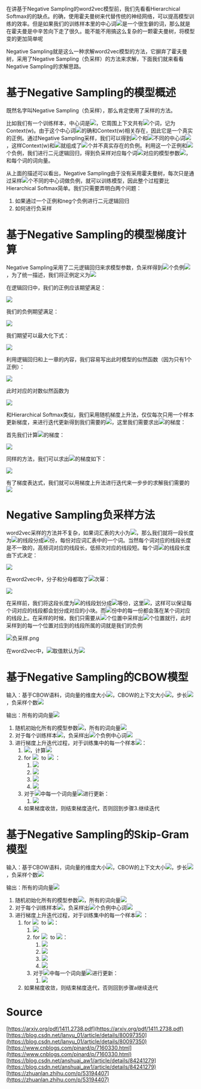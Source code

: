 
在讲基于Negative Sampling的word2vec模型前，我们先看看Hierarchical Softmax的的缺点。的确，使用霍夫曼树来代替传统的神经网络，可以提高模型训练的效率。但是如果我们的训练样本里的中心词![](./img/f1290186a5d0b1ceab27f4e77c0c5d68.svg)是一个很生僻的词，那么就是在霍夫曼是中辛苦向下走了很久。能不能不用搞这么复杂的一颗霍夫曼树，将模型变的更加简单呢

Negative Sampling就是这么一种求解word2vec模型的方法，它摒弃了霍夫曼树，采用了Negative Sampling（负采样）的方法来求解，下面我们就来看看Negative Sampling的求解思路。

<a name="ZdoWY"></a>
# 基于Negative Sampling的模型概述

既然名字叫Negative Sampling（负采样），那么肯定使用了采样的方法。

比如我们有一个训练样本，中心词是![](./img/f1290186a5d0b1ceab27f4e77c0c5d68.svg)，它周围上下文共有![](./img/073169ca5cb4d45b1d0e56246c004216.svg)个词，记为Context(w)。由于这个中心词![](./img/f1290186a5d0b1ceab27f4e77c0c5d68.svg)的确和Context(w)相关存在，因此它是一个真实的正例。通过Negative Sampling采样，我们可以得到![](./img/7b8b965ad4bca0e41ab51de7b31363a1.svg)个和![](./img/f1290186a5d0b1ceab27f4e77c0c5d68.svg)不同的中心词![](./img/027bd626ae33c9c03dd6690f347dabcb.svg)，这样Context(w)和![](./img/aa38f107289d4d73d516190581397349.svg)就组成了![](./img/7b8b965ad4bca0e41ab51de7b31363a1.svg)个并不真实存在的负例。利用这一个正例和![](./img/7b8b965ad4bca0e41ab51de7b31363a1.svg)个负例，我们进行二元逻辑回归，得到负采样对应每个词![](./img/aa38f107289d4d73d516190581397349.svg)对应的模型参数![](./img/9fe4f6a929e86b5c5a7d19d4a18fc304.svg)，和每个词的词向量。

从上面的描述可以看出，Negative Sampling由于没有采用霍夫曼树，每次只是通过采样![](./img/7b8b965ad4bca0e41ab51de7b31363a1.svg)个不同的中心词做负例，就可以训练模型，因此整个过程要比Hierarchical Softmax简单。我们只需要弄明白两个问题：

1. 如果通过一个正例和neg个负例进行二元逻辑回归
2. 如何进行负采样
<a name="muJwu"></a>
# 基于Negative Sampling的模型梯度计算

Negative Sampling采用了二元逻辑回归来求模型参数，负采样得到![](./img/7b8b965ad4bca0e41ab51de7b31363a1.svg)个负例![](./img/f6874796f28c8f2757d58b2eb3371b9c.svg)，为了统一描述，我们将正例定义为![](./img/ac1052c8c41fa0e8d67714e0723a068b.svg)

在逻辑回归中，我们的正例应该期望满足：

![](./img/38b692e0d2e730308ba333f86d2aa192.svg)

我们的负例期望满足：

![](./img/efbdf8fc3bcf700b66324cce793c191f.svg)

我们期望可以最大化下式：

![](./img/455268d2cc497fa82509edd9df2359f3.svg)

利用逻辑回归和上一章的内容，我们容易写出此时模型的似然函数（因为只有1个正例）：

![](./img/5c30a1c62860f7ffb3c14f9e171e7b2d.svg)

此时对应的对数似然函数为

![](./img/e7aad8abe8de5259e3e9c0b459805a36.svg)

和Hierarchical Softmax类似，我们采用随机梯度上升法，仅仅每次只用一个样本更新梯度，来进行迭代更新得到我们需要的![](./img/237cd38f3ce17afef45db91d0dac43a7.svg)，这里我们需要求出![](./img/237cd38f3ce17afef45db91d0dac43a7.svg)的梯度：

首先我们计算![](./img/e75d2d175b8e12362d9ae9cc638b4542.svg)的梯度：

![](./img/49e0582576f2ab724e5534006d9b29a4.svg)

同样的方法，我们可以求出![](./img/22282ea4c1ee9726c7e87c052bbb20ae.svg)的梯度如下：

![](./img/b662b3e6fb0271c2c9e8249e9c85f266.svg)

有了梯度表达式，我们就可以用梯度上升法进行迭代来一步步的求解我们需要的![](./img/237cd38f3ce17afef45db91d0dac43a7.svg)

<a name="6Urpc"></a>
# Negative Sampling负采样方法

word2vec采样的方法并不复杂，如果词汇表的大小为![](./img/5206560a306a2e085a437fd258eb57ce.svg)，那么我们就将一段长度为![](./img/c4ca4238a0b923820dcc509a6f75849b.svg)的线段分成![](./img/5206560a306a2e085a437fd258eb57ce.svg)份，每份对应词汇表中的一个词。当然每个词对应的线段长度是不一致的，高频词对应的线段长，低频次对应的线段短。每个词![](./img/f1290186a5d0b1ceab27f4e77c0c5d68.svg)的线段长度由下式决定：

![](./img/589bd2fde75ee80618757f5942095fb5.svg)

在word2vec中，分子和分母都取了![](./img/9df743fb4a026d67e85ab08111c4aedd.svg)次幂：

![](./img/3611d2cfed4a65def5b455f800ce82bb.svg)

在采样前，我们将这段长度为![](./img/c4ca4238a0b923820dcc509a6f75849b.svg)的线段划分成![](./img/69691c7bdcc3ce6d5d8a1361f22d04ac.svg)等份，这里![](./img/e034810efc2c5b19a7412f9b65815cfa.svg)，这样可以保证每个词对应的线段都会划分成对应的小块。而![](./img/69691c7bdcc3ce6d5d8a1361f22d04ac.svg)份中的每一份都会落在某个词对应的线段上。在采样的时候，我们只需要从![](./img/69691c7bdcc3ce6d5d8a1361f22d04ac.svg)个位置中采样出![](./img/7b8b965ad4bca0e41ab51de7b31363a1.svg)个位置就行，此时采样到的每一个位置对应到的线段所属的词就是我们的负例

![负采样.png](./img/1599205053074-176cc0fb-58a4-4b5a-a179-0980bcc02af0.png)

在word2vec中，![](./img/69691c7bdcc3ce6d5d8a1361f22d04ac.svg)取值默认为![](./img/4fe556ec9c8619ad69394e7f975f35bd.svg)

<a name="OwvwK"></a>
# 基于Negative Sampling的CBOW模型

输入：基于CBOW语料，词向量的维度大小![](./img/69691c7bdcc3ce6d5d8a1361f22d04ac.svg)，CBOW的上下文大小![](./img/073169ca5cb4d45b1d0e56246c004216.svg)，步长![](./img/ffe9f913124f345732e9f00fa258552e.svg)，负采样个数![](./img/7b8b965ad4bca0e41ab51de7b31363a1.svg)

输出：所有的词向量![](./img/5a7fa14dac5c9d494aa75b18e1ad9a51.svg)

1. 随机初始化所有的模型参数![](./img/2554a2bb846cffd697389e5dc8912759.svg)，所有的词向量![](./img/5a7fa14dac5c9d494aa75b18e1ad9a51.svg)
2. 对于每个训练样本![](./img/f7ecbb166e80d7b99288c3e07f553976.svg)，负采样出![](./img/7b8b965ad4bca0e41ab51de7b31363a1.svg)个负例中心词![](./img/027bd626ae33c9c03dd6690f347dabcb.svg)
3. 进行梯度上升迭代过程，对于训练集中的每一个样本![](./img/8f75f5aab8572683dd93bc4fc50305f2.svg)：
   1. ![](./img/98ccd35dffe5ffbd05fc54274b6facef.svg)，计算![](./img/53095f11ce210c05dd6b9bbb50e8d4a0.svg)
   2. for  ![](./img/fc5d9d43c5d58df1cf63bcf7e5f83321.svg)  to ![](./img/7b8b965ad4bca0e41ab51de7b31363a1.svg) ：
      1. ![](./img/4baa6f57e9756fd5c8a961d5d71eccf7.svg)
      2. ![](./img/4ed20aaf4d56bdd40ea47bf92d7c2cb2.svg)
      3. ![](./img/9f6f2c54db903ad55ca1656cd0565ed6.svg)
      4. ![](./img/20a201373b2cbf44dda5e00c845ad347.svg)
   3. 对于![](./img/d3095c55e6654807fe19e88dc39c0d01.svg)中每一个词向量![](./img/83b08453f4197d78025b7af0f4b71186.svg)进行更新：
      1. ![](./img/d25ccbdb0dce5a279a06e172966e398e.svg)
   4. 如果梯度收敛，则结束梯度迭代，否则回到步骤3.继续迭代
<a name="gcWxo"></a>
# 基于Negative Sampling的Skip-Gram模型

输入：基于CBOW语料，词向量的维度大小![](./img/69691c7bdcc3ce6d5d8a1361f22d04ac.svg)，CBOW的上下文大小![](./img/073169ca5cb4d45b1d0e56246c004216.svg)，步长![](./img/ffe9f913124f345732e9f00fa258552e.svg)，负采样个数![](./img/7b8b965ad4bca0e41ab51de7b31363a1.svg)

输出：所有的词向量![](./img/5a7fa14dac5c9d494aa75b18e1ad9a51.svg)

1. 随机初始化所有的模型参数![](./img/2554a2bb846cffd697389e5dc8912759.svg)，所有的词向量![](./img/5a7fa14dac5c9d494aa75b18e1ad9a51.svg)
2. 对于每个训练样本![](./img/f7ecbb166e80d7b99288c3e07f553976.svg)，负采样出![](./img/7b8b965ad4bca0e41ab51de7b31363a1.svg)个负例中心词![](./img/027bd626ae33c9c03dd6690f347dabcb.svg)
3. 进行梯度上升迭代过程，对于训练集中的每一个样本![](./img/8f75f5aab8572683dd93bc4fc50305f2.svg) ：
   1. for  ![](./img/fc5d9d43c5d58df1cf63bcf7e5f83321.svg)  to  ![](./img/073169ca5cb4d45b1d0e56246c004216.svg)：
      1. ![](./img/98ccd35dffe5ffbd05fc54274b6facef.svg)
      2. for  ![](./img/fc5d9d43c5d58df1cf63bcf7e5f83321.svg)  to ![](./img/7b8b965ad4bca0e41ab51de7b31363a1.svg)：
         1. ![](./img/4baa6f57e9756fd5c8a961d5d71eccf7.svg)
         2. ![](./img/4ed20aaf4d56bdd40ea47bf92d7c2cb2.svg)
         3. ![](./img/9f6f2c54db903ad55ca1656cd0565ed6.svg)
         4. ![](./img/20a201373b2cbf44dda5e00c845ad347.svg)
      3. 对于![](./img/d3095c55e6654807fe19e88dc39c0d01.svg)中每一个词向量![](./img/83b08453f4197d78025b7af0f4b71186.svg)进行更新：
         1. ![](./img/d25ccbdb0dce5a279a06e172966e398e.svg)
   2. 如果梯度收敛，则结束梯度迭代，否则回到步骤a继续迭代
<a name="sfBSN"></a>
# Source

[https://arxiv.org/pdf/1411.2738.pdf](https://arxiv.org/pdf/1411.2738.pdf)<br />[https://blog.csdn.net/lanyu_01/article/details/80097350](https://blog.csdn.net/lanyu_01/article/details/80097350)<br />[https://www.cnblogs.com/pinard/p/7160330.html](https://www.cnblogs.com/pinard/p/7160330.html)<br />[https://blog.csdn.net/anshuai_aw1/article/details/84241279](https://blog.csdn.net/anshuai_aw1/article/details/84241279)<br />[https://zhuanlan.zhihu.com/p/53194407](https://zhuanlan.zhihu.com/p/53194407)
